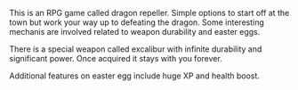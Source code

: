 This is an RPG game called dragon repeller. Simple options to start off at the town but work your way up to defeating the dragon. Some interesting mechanis are involved related to weapon durability and easter eggs.

There is a special weapon called excalibur with infinite durability and significant power. Once acquired it stays with you forever.

Additional features on easter egg include huge XP and health boost.